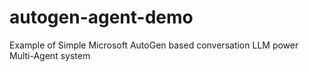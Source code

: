 # autogen-agent-demo
Example of Simple Microsoft AutoGen based conversation LLM power Multi-Agent system
